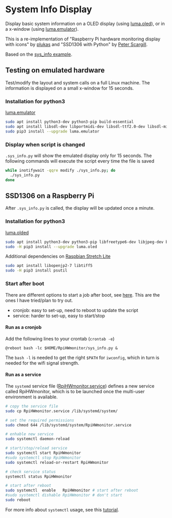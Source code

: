 # System Info Display

Display basic system information on a OLED display (using [luma.oled][]),
or in a x-window (using [luma.emulator][]).

This is a re-implementation of "Raspberry Pi hardware monitoring display with icons"
by [plukas][] and "SSD1306 with Python" by [Peter Scargill][scargill].

Based on the [sys_info example][luma.examples].

[plukas]:  https://www.youtube.com/watch?v=s1hvZ9zpC2o
[SSD1306]: https://github.com/xxlukas42/RPI_SSD1306
[scargill]: https://tech.scargill.net/ssd1306-with-python/
[sys_info]:  https://github.com/rm-hull/luma.examples/blob/master/examples/sys_info.py
[luma.examples]: https://github.com/rm-hull/luma.examples
[sys_info]:  https://github.com/rm-hull/luma.examples/blob/master/examples/sys_info.py
[luma.oled]: https://github.com/rm-hull/luma.oled
[luma.emulator]: https://github.com/rm-hull/luma.emulator

## Testing on emulated hardware

Test/modify the layout and system calls on a full Linux machine.
The information is displayed on a small x-window for 15 seconds.

### Installation for python3

[luma.emulator][install.emulator]

```bash
sudo apt install python3-dev python3-pip build-essential
sudo apt install libsdl-dev libportmidi-dev libsdl-ttf2.0-dev libsdl-mixer1.2-dev libsdl-image1.2-dev
sudo pip3 install --upgrade luma.emulator
```

### Display when script is changed

`.sys_info.py` will show the emulated display only for 15 seconds.
The following commands will execute the script every time the file is saved

```bash
while inotifywait -qqre modify ./sys_info.py; do
  ./sys_info.py
done
```

## SSD1306 on a Raspberry Pi

After `.sys_info.py` is called, the display will be updated once a minute.

### Installation for python3

[luma.olded][install.oled]

```bash
sudo apt install python3-dev python3-pip libfreetype6-dev libjpeg-dev build-essential
sudo -H pip3 install --upgrade luma.oled
```

Additional dependencies on [Raspbian Stretch Lite][raspbian]

```bash
sudo apt install libopenjp2-7 libtiff5
sudo -H pip3 install psutil
```

[install.emulator]: https://luma-oled.readthedocs.io/en/latest/install.html
[install.oled]: https://luma-oled.readthedocs.io/en/latest/install.html
[raspbian]: https://www.raspberrypi.org/downloads/raspbian/

### Start after boot

There are different options to start a job after boot, see [here](howto).
This are the ones I have tried/plan to try out.

- cronjob: easy to set-up, need to reboot to update the script
- service: harder to set-up, easy to start/stop

[howto]: https://www.dexterindustries.com/howto/run-a-program-on-your-raspberry-pi-at-startup/

#### Run as a cronjob

Add the following lines to your crontab (`crontab -e`)

```crontab
@reboot bash -lc $HOME/RpiHWmonitor/sys_info.py &
```

The `bash -l` is needed to get the right `$PATH` for `iwconfig`,
which in turn is needed for the wifi signal strength.

#### Run as a service

 The `systemd` service file ([RpiHWmonitor.service](RpiHWmonitor.service))
 defines a new service called RpiHWmonitor,
 which is to be launched once the multi-user environment is available.

```bash
# copy the service file
sudo cp RpiHWmonitor.service /lib/systemd/system/

# set the required permissions
sudo chmod 644 /lib/systemd/system/RpiHWmonitor.service

# enhable new service
sudo systemctl daemon-reload

# start/stop/reload service
sudo systemctl start RpiHWmonitor
#sudo systemctl stop RpiHWmonitor
sudo systemctl reload-or-restart RpiHWmonitor

# check service status
systemctl status RpiHWmonitor

# start after reboot
sudo systemctl  enable   RpiHWmonitor # start after reboot
#sudo systemctl dishable RpiHWmonitor # don't start
sudo reboot
```

For more info about `systemctl` usage, see this [tutorial][systemctl].

[systemctl]: https://www.digitalocean.com/community/tutorials/how-to-use-systemctl-to-manage-systemd-services-and-units